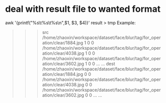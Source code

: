 # deal with result file to wanted format
awk '{printf("%s\t%s\t%s\n",$1, $3, $4)}' result > tmp
Example:
>>>src
/home/zhaoxin/workspace/dataset/face/blur/tag/for_operation/clear/1884.jpg  1   0   0
/home/zhaoxin/workspace/dataset/face/blur/tag/for_operation/clear/4038.jpg  1   0   0
/home/zhaoxin/workspace/dataset/face/blur/tag/for_operation/clear/3602.jpg  1   0   0
... ...
>>>dest
/home/zhaoxin/workspace/dataset/face/blur/tag/for_operation/clear/1884.jpg  0   0
/home/zhaoxin/workspace/dataset/face/blur/tag/for_operation/clear/4038.jpg  0   0
/home/zhaoxin/workspace/dataset/face/blur/tag/for_operation/clear/3602.jpg  0   0
... ...
